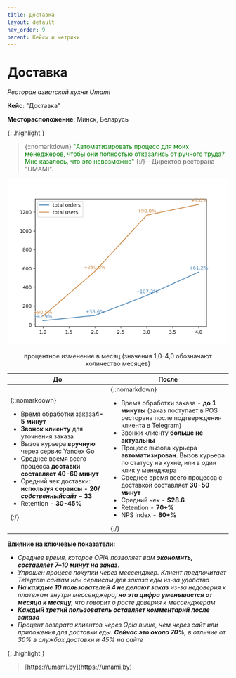```yaml
---
title: Доставка
layout: default
nav_order: 9
parent: Кейсы и метрики
---
```


# Доставка

_Ресторан азиатской кухни Umami_

**Кейс**: "Доставка"

**Месторасположение**: Минск, Беларусь

{: .highlight }
> {::nomarkdown} <font color="green">"Автоматизировать процесс для моих менеджеров, чтобы они полностью отказались от ручного труда? Мне казалось, что это невозможно"</font> {:/} - Директор ресторана "UMAMI".

![кейсы и метрики Доставки](/assets/images/Umami.png "кейсы и метрики Доставки")
<p style="text-align:center">процентное изменение в месяц (значения 1,0–4,0 обозначают количество месяцев)</p>

| До | После |
| ----------- | ----------- |
| {::nomarkdown} <ul><li>Время обработки заказа<b>4-5 минут</b></li><li><b>Звонок клиенту </b>для уточнения заказа</li><li>Вызов курьера <b>вручную</b> через сервис Yandex Go</li><li>Среднее время всего процесса <b>доставки составляет 40-60 минут</b></li><li>Средний чек доставки: <b>используя сервисы - 20$/собственный сайт - 33$</b></li><li>Retention - <b>30-45%</b></li></ul> {:/}| {::nomarkdown} <ul><li>Время обработки заказа - <b>до 1 минуты</b> (заказ поступает в POS ресторана после подтверждения клиента в Telegram)</li><li>Звонки клиенту <b>больше не актуальны</b></li><li>Процесс вызова курьера <b>автоматизирован</b>. Вызов курьера по статусу на кухне, или в один клик у менеджера</li><li>Среднее время всего процесса с доставкой составляет <b>30-50 минут</b></li><li>Средний чек - <b>$28.6</b></li><li>Retention - <b>70+%</b></li><li>NPS index - <b>80+%</b></li></ul> {:/} |

**Влияние на ключевые показатели:**
- _Среднее время, которое OPIA позволяет вам **экономить, составляет 7–10 минут на заказ**_.
- _Упрощен процесс покупки через мессенджер. Клиент предпочитает Telegram сайтам или сервисам для заказа еды из-за удобства_
- _**На каждые 10 пользователей 4 не делают заказ** из-за недоверия к платежам внутри мессенджера, **но эта цифра уменьшается от месяца к месяцу**, что говорит о росте доверия к мессенджерам_
- _**Каждый третий пользователь оставляет комментарий после заказа**_
- _Процент возврата клиентов через Opia выше, чем через сайт или приложения для доставки еды. **Сейчас это около 70%**, в отличие от 30% в службах доставки и 45% на сайте_

{: .highlight }
> [https://umami.by](https://umami.by)